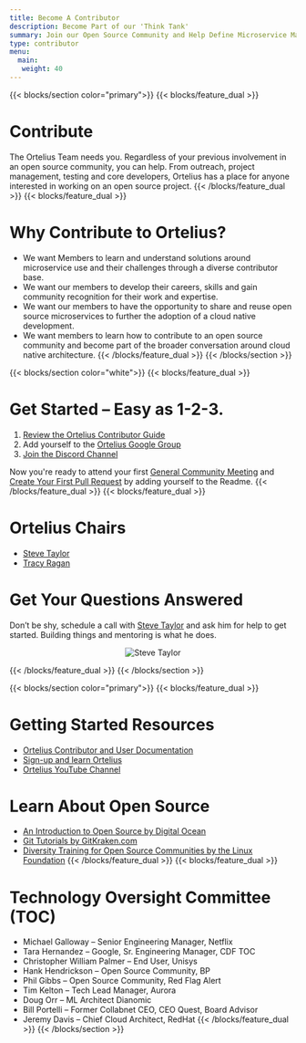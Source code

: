 ```yaml
---
title: Become A Contributor
description: Become Part of our 'Think Tank'
summary: Join our Open Source Community and Help Define Microservice Management
type: contributor
menu:
  main:
   weight: 40
---
```


{{< blocks/section color="primary">}}
{{< blocks/feature_dual >}}
# Contribute
The Ortelius Team needs you. Regardless of your previous involvement in an open source community, you can help.  From outreach, project management, testing and core developers, Ortelius has a place for anyone interested in working on an open source project. 
{{< /blocks/feature_dual >}}
{{< blocks/feature_dual >}}
# Why Contribute to Ortelius?
- We want Members to learn and understand solutions around microservice use and their challenges through a diverse contributor base.
- We want our members to develop their careers, skills and gain community recognition for their work and expertise.
- We want our members to have the opportunity to share and reuse open source microservices to further the adoption of a cloud native development.
- We want members to learn how to contribute to an open source community and become part of the broader conversation around cloud native architecture.
{{< /blocks/feature_dual >}}
{{< /blocks/section >}}

{{< blocks/section color="white">}}
{{< blocks/feature_dual >}}
# Get Started – Easy as 1-2-3.
1. [Review the Ortelius Contributor Guide](https://docs.ortelius.io/guides/contributorguide/)
2. Add yourself to the [Ortelius Google Group](https://groups.google.com/g/ortelius-dev)
3. [Join the Discord Channel](https://discord.gg/ZtXU74x)

Now you're ready to attend your first [General Community Meeting](https://ortelius.io/events/) and [Create Your First Pull Request](https://docs.ortelius.io/guides/contributorguide/pull-request-cheat-sheet/) by adding yourself to the Readme.
{{< /blocks/feature_dual >}}
{{< blocks/feature_dual >}}
# Ortelius Chairs
- [Steve Taylor](%20steve@deployhub.com)
- [Tracy Ragan](%20tracy@deployhub.com)

# Get Your Questions Answered
Don’t be shy, schedule a call with [Steve Taylor](https://drift.me/sbtaylor15/meeting/quickpeek) and ask him for help to get started. Building things and mentoring is what he does.

<div align="center">
<img src="/images/steveruby.jpg" alt="Steve Taylor" />
</div>

{{< /blocks/feature_dual >}}
{{< /blocks/section >}}

{{< blocks/section color="primary">}}
{{< blocks/feature_dual >}}
# Getting Started Resources
- [Ortelius Contributor and User Documentation](https://docs.ortelius.io/guides/)
- [Sign-up and learn Ortelius](https://www.deployhub.com/register-for-team/)
- [Ortelius YouTube Channel](https://www.youtube.com/channel/UCw2LfF0mqkaXdvqfVnIPWmw)

# Learn About Open Source
- [An Introduction to Open Source by Digital Ocean](https://www.digitalocean.com/community/tutorial_series/an-introduction-to-open-source)
- [Git Tutorials by GitKraken.com](https://www.gitkraken.com/learn/git/tutorials?utm_campaign=Learn%20Git%20with%20GitKraken&utm_medium=email&_hsenc=p2ANqtz-83FGJVoZFPeSHnrckHa9YVvbdiBgW299Ch5DZ9AfBlOTQraeHvmiewbhJHIYHenTmFeaV4hMEJBf6qLnoPwbzCxHoLrg&_hsmi=99645055&utm_content=99643100&utm_source=hs_email&hsCtaTracking=edf933f3-dafa-487c-82c4-39ab452552ab%7C62f6dae8-481b-421e-9b19-41a129aaecbc)
- [Diversity Training for Open Source Communities by the Linux Foundation](https://training.linuxfoundation.org/training/inclusive-open-source-community-orientation-lfc102/)
{{< /blocks/feature_dual >}}
{{< blocks/feature_dual >}}
# Technology Oversight Committee (TOC)
- Michael Galloway – Senior Engineering Manager, Netflix
- Tara Hernandez – Google, Sr. Engineering Manager, CDF TOC
- Christopher William Palmer – End User, Unisys
- Hank Hendrickson  – Open Source Community, BP
- Phil Gibbs – Open Source Community, Red Flag Alert
- Tim Kelton – Tech Lead Manager, Aurora
- Doug Orr – ML Architect Dianomic
- Bill Portelli – Former Collabnet CEO, CEO Quest, Board Advisor
- Jeremy Davis – Chief Cloud Architect, RedHat
{{< /blocks/feature_dual >}}
{{< /blocks/section >}}
